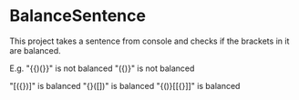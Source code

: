 # BalanceSentence

This project takes a sentence from console and checks if the brackets in it are balanced.

E.g.
"{{)(}}" is not balanced
"({)}" is not balanced

"[({})]" is balanced
"{}([])" is balanced
"{()}[[{}]]" is balanced
